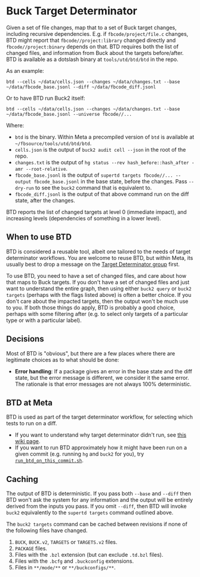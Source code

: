 # Buck Target Determinator

Given a set of file changes, map that to a set of Buck target changes, including recursive dependencies. E.g. if `fbcode/project/file.c` changes, BTD might report that `fbcode//project:library` changed directly and `fbcode//project:binary` depends on that. BTD requires both the list of changed files, and information from Buck about the targets before/after. BTD is available as a dotslash binary at `tools/utd/btd/btd` in the repo.

As an example:

```shell
btd --cells ~/data/cells.json --changes ~/data/changes.txt --base ~/data/fbcode_base.jsonl --diff ~/data/fbcode_diff.jsonl
```

Or to have BTD run Buck2 itself:

```shell
btd --cells ~/data/cells.json --changes ~/data/changes.txt --base ~/data/fbcode_base.jsonl --universe fbcode//...
```

Where:

* `btd` is the binary. Within Meta a precompiled version of `btd` is available at `~/fbsource/tools/utd/btd/btd`.
* `cells.json` is the output of `buck2 audit cell --json` in the root of the repo.
* `changes.txt` is the output of `hg status --rev hash_before::hash_after -amr --root-relative`.
* `fbcode_base.jsonl` is the output of `supertd targets fbcode//... --output fbcode_base.jsonl` in the base state, before the changes. Pass `--dry-run` to see the `buck2` command that is equivalent to.
* `fbcode_diff.jsonl` is the output of that above command run on the diff state, after the changes.

BTD reports the list of changed targets at level 0 (immediate impact), and increasing levels (dependencies of something in a lower level).

## When to use BTD

BTD is considered a reusable tool, albeit one tailored to the needs of target determinator workflows. You are welcome to reuse BTD, but within Meta, its usually best to drop a message on the [Target Determinator group](https://fb.workplace.com/groups/targetdeterminator) first.

To use BTD, you need to have a set of changed files, and care about how that maps to Buck targets. If you don't have a set of changed files and just want to understand the entire graph, then using either `buck2 query` or `buck2 targets` (perhaps with the flags listed above) is often a better choice. If you don't care about the impacted targets, then the output won't be much use to you. If both those things do apply, BTD is probably a good choice, perhaps with some filtering after (e.g. to select only targets of a particular type or with a particular label).

## Decisions

Most of BTD is "obvious", but there are a few places where there are legitimate choices as to what should be done:

* **Error handling**: If a package gives an error in the base state and the diff state, but the error message is different, we consider it the same error. The rationale is that error messages are not always 100% deterministic.

## BTD at Meta

BTD is used as part of the target determinator workflow, for selecting which tests to run on a diff.

* If you want to understand why target determinator didn't run, see [this wiki page](https://www.internalfb.com/intern/wiki/Fbcode_CI/FAQ:_Frequently_Asked_Questions/Why_didn't_my_job_build_test_run_on_D_(I'm_sad_trunk_broke)/).
* If you want to run BTD approximately how it might have been run on a given commit (e.g. running `hg` and `buck2` for you), try [`run_btd_on_this_commit.sh`](https://www.internalfb.com/code/fbsource/tools/utd/btd/run_btd_on_this_commit.sh).

## Caching

The output of BTD is deterministic. If you pass both `--base` and `--diff` then BTD won't ask the system for any information and the output will be entirely derived from the inputs you pass. If you omit `--diff`, then BTD will invoke `buck2` equivalently to the `supertd targets` command outlined above.

The `buck2 targets` command can be cached between revisions if none of the following files have changed.

1. `BUCK`, `BUCK.v2`, `TARGETS` or `TARGETS.v2` files.
2. `PACKAGE` files.
3. Files with the `.bzl` extension (but can exclude `.td.bzl` files).
4. Files with the `.bcfg` and `.buckconfig` extensions.
5. Files in `**/mode/**` or `**/buckconfigs/**`.
